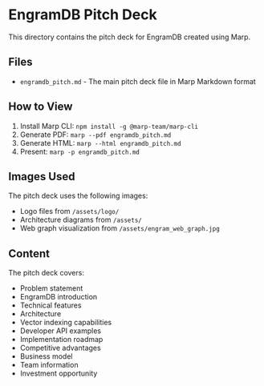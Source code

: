 # EngramDB Pitch Deck

This directory contains the pitch deck for EngramDB created using Marp.

## Files

- `engramdb_pitch.md` - The main pitch deck file in Marp Markdown format

## How to View

1. Install Marp CLI: `npm install -g @marp-team/marp-cli`
2. Generate PDF: `marp --pdf engramdb_pitch.md`
3. Generate HTML: `marp --html engramdb_pitch.md`
4. Present: `marp -p engramdb_pitch.md`

## Images Used

The pitch deck uses the following images:
- Logo files from `/assets/logo/`
- Architecture diagrams from `/assets/`
- Web graph visualization from `/assets/engram_web_graph.jpg`

## Content

The pitch deck covers:
- Problem statement
- EngramDB introduction 
- Technical features
- Architecture
- Vector indexing capabilities
- Developer API examples
- Implementation roadmap
- Competitive advantages
- Business model
- Team information
- Investment opportunity